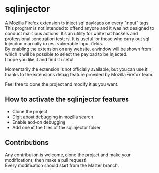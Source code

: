 # sqlinjector
A Mozilla Firefox extension to inject sql payloads on every "input" tags.  
This program is not intended to offend anyone and it was not designed to conduct malicious actions.
It's an utility for white hat hackers and professional penetration testers.
It is useful for those who carry out sql injection manually to test vulnerable input fields.  
By enabling the extension on any website, a window will be shown from which it will be possible to select the payload to be injected.  
I hope you like it and find it useful.  
  
Momentarily the extension is not officially available, but you can use it thanks to the extensions debug feature provided by Mozilla Firefox team.  

Feel free to clone the project and modify it as you want.
  
## How to activate the sqlinjector features
- Clone the project  
- Digit about:debugging in mozilla search  
- Enable add-on debugging  
- Add one of the files of the sqlinjector folder

## Contributions
Any contribution is welcome, clone the project and make your modifications, then make a pull request!  
Every modification should start from the Master branch.
